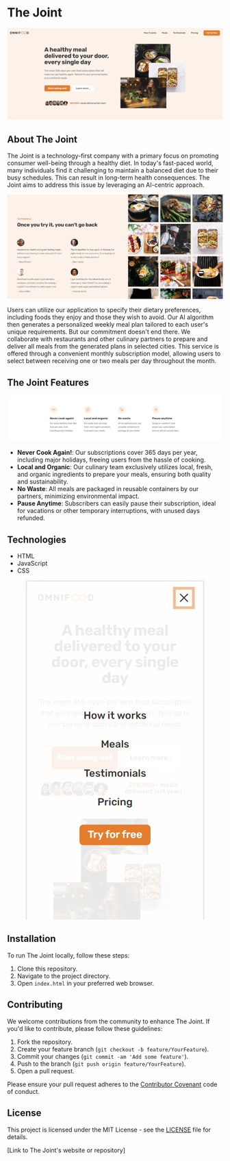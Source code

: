 # The Joint
![The Joint Hero Page](/img/The_Joint-1-min.png)
## About The Joint

The Joint is a technology-first company with a primary focus on promoting consumer well-being through a healthy diet. In today's fast-paced world, many individuals find it challenging to maintain a balanced diet due to their busy schedules. This can result in long-term health consequences. The Joint aims to address this issue by leveraging an AI-centric approach.

![The Joint Testimonials](/img/The_Joint-3-min.png)

Users can utilize our application to specify their dietary preferences, including foods they enjoy and those they wish to avoid. Our AI algorithm then generates a personalized weekly meal plan tailored to each user's unique requirements. But our commitment doesn't end there. We collaborate with restaurants and other culinary partners to prepare and deliver all meals from the generated plans in selected cities. This service is offered through a convenient monthly subscription model, allowing users to select between receiving one or two meals per day throughout the month.

## The Joint Features
![The Joint Features](/img/The_Joint-5-min.png)

- **Never Cook Again!**: Our subscriptions cover 365 days per year, including major holidays, freeing users from the hassle of cooking.
- **Local and Organic**: Our culinary team exclusively utilizes local, fresh, and organic ingredients to prepare your meals, ensuring both quality and sustainability.
- **No Waste**: All meals are packaged in reusable containers by our partners, minimizing environmental impact.
- **Pause Anytime**: Subscribers can easily pause their subscription, ideal for vacations or other temporary interruptions, with unused days refunded.

## Technologies

- HTML
- JavaScript
- CSS

<!-- ![The Joint Mobile Responsive UI](/img/The_Joint-4-min.png) -->

<p style="text-align: center;">
  <img
    src="/img/The_Joint-4-min.png"
    alt="The Joint Mobile Responsive UI"
  />
</p>

## Installation

To run The Joint locally, follow these steps:

1. Clone this repository.
2. Navigate to the project directory.
3. Open `index.html` in your preferred web browser.

## Contributing

We welcome contributions from the community to enhance The Joint. If you'd like to contribute, please follow these guidelines:

1. Fork the repository.
2. Create your feature branch (`git checkout -b feature/YourFeature`).
3. Commit your changes (`git commit -am 'Add some feature'`).
4. Push to the branch (`git push origin feature/YourFeature`).
5. Open a pull request.

Please ensure your pull request adheres to the [Contributor Covenant](CONTRIBUTING.md) code of conduct.

## License

This project is licensed under the MIT License - see the [LICENSE](LICENSE) file for details.

[Link to The Joint's website or repository] 

